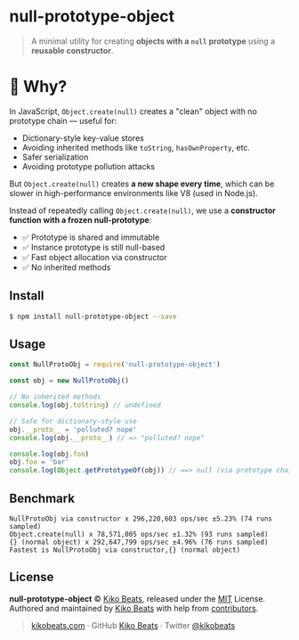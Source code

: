 # null-prototype-object

> A minimal utility for creating **objects with a `null` prototype** using a **reusable constructor**.

# 🧠 Why?

In JavaScript, `Object.create(null)` creates a "clean" object with no prototype chain — useful for:

- Dictionary-style key-value stores
- Avoiding inherited methods like `toString`, `hasOwnProperty`, etc.
- Safer serialization
- Avoiding prototype pollution attacks

But `Object.create(null)` creates **a new shape every time**, which can be slower in high-performance environments like V8 (used in Node.js).

Instead of repeatedly calling `Object.create(null)`, we use a **constructor function with a frozen null-prototype**:

- ✅ Prototype is shared and immutable
- ✅ Instance prototype is still null-based
- ✅ Fast object allocation via constructor
- ✅ No inherited methods

## Install

```bash
$ npm install null-prototype-object --save
```

## Usage

```js
const NullProtoObj = require('null-prototype-object')

const obj = new NullProtoObj()

// No inherited methods
console.log(obj.toString) // undefined

// Safe for dictionary-style use
obj.__proto__ = 'polluted? nope'
console.log(obj.__proto__) // => "polluted? nope"

console.log(obj.foo)
obj.foo = 'bar'
console.log(Object.getPrototypeOf(obj)) // ==> null (via prototype chain)
```

## Benchmark

```
NullProtoObj via constructor x 296,220,603 ops/sec ±5.23% (74 runs sampled)
Object.create(null) x 78,571,005 ops/sec ±1.32% (93 runs sampled)
{} (normal object) x 292,647,799 ops/sec ±4.96% (76 runs sampled)
Fastest is NullProtoObj via constructor,{} (normal object)
```

## License

**null-prototype-object** © [Kiko Beats](https://kikobeats.com), released under the [MIT](https://github.com/kikobeats/null-prototype-object/blob/master/LICENSE.md) License.<br>
Authored and maintained by [Kiko Beats](https://kikobeats.com) with help from [contributors](https://github.com/kikobeats/null-prototype-object/contributors).

> [kikobeats.com](https://kikobeats.com) · GitHub [Kiko Beats](https://github.com/kikobeats) · Twitter [@kikobeats](https://twitter.com/kikobeats)
